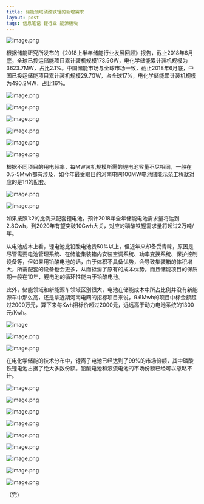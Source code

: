 ```yaml
---
title: 储能领域磷酸铁锂的新增需求
layout: post
tags: 信息笔记 锂行业 能源板块
---
```

![image.png](https://upload-images.jianshu.io/upload_images/8031739-7afd21dc210539f8.png?imageMogr2/auto-orient/strip%7CimageView2/2/w/1240)

根据储能研究所发布的《2018上半年储能行业发展回顾》报告，截止2018年6月底，全球已投运储能项目累计装机规模173.5GW，电化学储能累计装机规模为3623.7MW，占比2.1%。中国储能市场与全球市场一致，截止2018年6月底，中国已投运储能项目累计装机规模29.7GW，占全球17%，电化学储能累计装机规模为490.2MW，占比16%。

![image.png](https://upload-images.jianshu.io/upload_images/8031739-9f81e40298673fe2.png?imageMogr2/auto-orient/strip%7CimageView2/2/w/1240)

![image.png](https://upload-images.jianshu.io/upload_images/8031739-aa5563ce497e2471.png?imageMogr2/auto-orient/strip%7CimageView2/2/w/1240)

![image.png](https://upload-images.jianshu.io/upload_images/8031739-a961f389c81bcd54.png?imageMogr2/auto-orient/strip%7CimageView2/2/w/1240)

![image.png](https://upload-images.jianshu.io/upload_images/8031739-c3aa13b13bf41ea8.png?imageMogr2/auto-orient/strip%7CimageView2/2/w/1240)

![image.png](https://upload-images.jianshu.io/upload_images/8031739-8d2ab17138eac73b.png?imageMogr2/auto-orient/strip%7CimageView2/2/w/1240)

![image.png](https://upload-images.jianshu.io/upload_images/8031739-91cf1e2d18c08d85.png?imageMogr2/auto-orient/strip%7CimageView2/2/w/1240)

根据不同项目的用电频率，每MW装机规模所需的锂电池容量不尽相同，一般在0.5-5Mwh都有涉及，如今年最受瞩目的河南电网100MW电池储能示范工程就对应的是1:1的配套。

![image.png](https://upload-images.jianshu.io/upload_images/8031739-f290e71b2acf9fb6.png?imageMogr2/auto-orient/strip%7CimageView2/2/w/1240)

![image.png](https://upload-images.jianshu.io/upload_images/8031739-6b1fc82c84dd20f0.png?imageMogr2/auto-orient/strip%7CimageView2/2/w/1240)

如果按照1:2的比例来配套锂电池，预计2018年全年储能电池需求量将达到2.8Gwh，到2020年有望突破10Gwh大关，对应的磷酸铁锂需求量将超过2万吨/年。

从电池成本上看，锂电池比铅酸电池贵50%以上，但近年来却备受青睐，原因是尽管需要电池管理系统、在储能集装箱内安装空调系统、功率变换系统、保护控制设备等，但如果用铅酸电池的话，由于体积不具备优势，会导致集装箱的体积增大，所需配套的设备也会更多，从而抵消了原有的成本优势。而且储能项目的保质期一般在10年，锂电池的循环性能由于铅酸电池。

此外，储能领域和新能源车领域区别很大，电池在储能成本中所占比例并没有新能源车中那么高，还是拿近期河南电网的招标项目来说，9.6Mwh的项目中标金额超过2000万元，算下来每Kwh招标价超过2000元，远远高于动力电池系统的1300元/Kwh。

![image](http://upload-images.jianshu.io/upload_images/8031739-fa2a93fe635e29cd?imageMogr2/auto-orient/strip%7CimageView2/2/w/1240)

![image.png](https://upload-images.jianshu.io/upload_images/8031739-c93f0b8558a6bfaa.png?imageMogr2/auto-orient/strip%7CimageView2/2/w/1240)

![image.png](https://upload-images.jianshu.io/upload_images/8031739-22406ad65033c895.png?imageMogr2/auto-orient/strip%7CimageView2/2/w/1240)

在电化学储能的技术分布中，锂离子电池已经达到了99%的市场份额，其中磷酸铁锂电池占据了绝大多数份额。铅酸电池和液流电池的市场份额已经可以忽略不计。

![image.png](https://upload-images.jianshu.io/upload_images/8031739-420b5069270bfcc8.png?imageMogr2/auto-orient/strip%7CimageView2/2/w/1240)

![image.png](https://upload-images.jianshu.io/upload_images/8031739-0776653532f1a3b5.png?imageMogr2/auto-orient/strip%7CimageView2/2/w/1240)

![image.png](https://upload-images.jianshu.io/upload_images/8031739-029f053964e37a2e.png?imageMogr2/auto-orient/strip%7CimageView2/2/w/1240)

![image.png](https://upload-images.jianshu.io/upload_images/8031739-c12090409a49a82b.png?imageMogr2/auto-orient/strip%7CimageView2/2/w/1240)

![image.png](https://upload-images.jianshu.io/upload_images/8031739-d88c6bb851b80942.png?imageMogr2/auto-orient/strip%7CimageView2/2/w/1240)

![image.png](https://upload-images.jianshu.io/upload_images/8031739-e1aa6f3b3a5e71bf.png?imageMogr2/auto-orient/strip%7CimageView2/2/w/1240)

![image.png](https://upload-images.jianshu.io/upload_images/8031739-d23c2b53359f2279.png?imageMogr2/auto-orient/strip%7CimageView2/2/w/1240)

![image.png](https://upload-images.jianshu.io/upload_images/8031739-c446c80a0ff7ea4f.png?imageMogr2/auto-orient/strip%7CimageView2/2/w/1240)

![image.png](https://upload-images.jianshu.io/upload_images/8031739-5f7b6e0c8f785856.png?imageMogr2/auto-orient/strip%7CimageView2/2/w/1240)

（完）